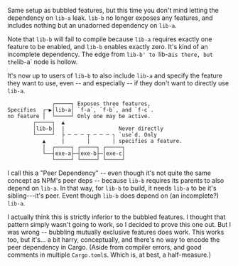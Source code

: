 Same setup as bubbled features, but this time you don't mind letting the dependency on `lib-a` leak. `lib-b` no longer exposes any features, and includes nothing but an unadorned dependency on `lib-a`.

Note that `lib-b` will fail to compile because `lib-a` requires exactly one feature to be enabled, and `lib-b` enables exactly zero. It's kind of an incomplete dependency. The edge from `lib-b' to `lib-a` is there, but the `lib-a` node is hollow.

It's now up to users of `lib-b` to also include `lib-a` and specify the feature they want to use, even -- and especially -- if they don't want to directly use `lib-a`.

```
              ┌─────┐ Exposes three features,
Specifies  ┌─▶│lib-a│ `f-a`, `f-b`, and `f-c`.
no feature │  └─────┘ Only one may be active.
        ┌─────┐  ▲
        │lib-b│  |                 Never directly
        └─────┘  ├ ─ ─ ─ ┬ ─ ─ ─ ┐ `use`d. Only
           ▲     |       |       | specifies a feature.
           │  ┌─────┐ ┌─────┐ ┌─────┐
           └──┤exe-a├─┤exe-b├─│exe-c│
              └─────┘ └─────┘ └─────┘
```

I call this a "Peer Dependency" -- even though it's not quite the same concept as NPM's peer deps -- because `lib-b` requires its parents to also depend on `lib-a`. In that way, for `lib-b` to build, it needs `lib-a` to be it's sibling---it's peer. Event though `lib-b` does depend on (an incomplete?) `lib-a`.

I actually think this is strictly inferior to the bubbled features. I thought that pattern simply wasn't going to work, so I decided to prove this one out. But I was wrong -- bubbling mutually exclusive features does work. This works too, but it's... a bit harry, conceptually, and there's no way to encode the peer dependency in Cargo. (Aside from compiler errors, and good comments in multiple `Cargo.toml`s. Which is, at best, a half-measure.)
